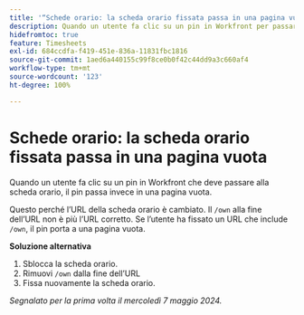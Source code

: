 ```yaml
---
title: '“Schede orario: la scheda orario fissata passa in una pagina vuota”'
description: Quando un utente fa clic su un pin in Workfront per passare alla scheda orario, il pin passa invece in una pagina vuota. È disponibile una soluzione alternativa.
hidefromtoc: true
feature: Timesheets
exl-id: 684ccdfa-f419-451e-836a-11831fbc1816
source-git-commit: 1aed6a440155c99f8ce0b0f42c44dd9a3c660af4
workflow-type: tm+mt
source-wordcount: '123'
ht-degree: 100%

---
```


# Schede orario: la scheda orario fissata passa in una pagina vuota

<!--article live for workaround-->

Quando un utente fa clic su un pin in Workfront che deve passare alla scheda orario, il pin passa invece in una pagina vuota.

Questo perché l’URL della scheda orario è cambiato. Il `/own` alla fine dell’URL non è più l’URL corretto. Se l’utente ha fissato un URL che include `/own`, il pin porta a una pagina vuota.

**Soluzione alternativa**

1. Sblocca la scheda orario.
1. Rimuovi `/own` dalla fine dell’URL
1. Fissa nuovamente la scheda orario.

_Segnalato per la prima volta il mercoledì 7 maggio 2024._
